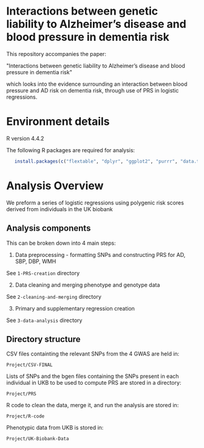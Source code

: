 # Interactions between genetic liability to Alzheimer’s disease and blood pressure in dementia risk
This repository accompanies the paper: 

"Interactions between genetic liability to Alzheimer’s disease and blood pressure in dementia risk"

which looks into the evidence surrounding an interaction between blood pressure and AD risk on dementia risk, through use of PRS in logistic regressions.

# Environment details
R version 4.4.2 

The following R packages are required for analysis:
```R
   install.packages(c("flextable", "dplyr", "ggplot2", "purrr", "data.table", "readr", "tidyr", "patchwork"))
```

# Analysis Overview
We preform a series of logistic regressions using polygenic risk scores derived from individuals in the UK biobank
## Analysis components
This can be broken down into 4 main steps:

 1. Data preprocessing - formatting SNPs and constructing PRS for AD, SBP, DBP, WMH
 
 See `1-PRS-creation` directory 
 
 2. Data cleaning and merging phenotype and genotype data
 
 See `2-cleaning-and-merging` directory 
 
 3. Primary and supplementary regression creation  
 
 See `3-data-analysis` directory

## Directory structure
CSV files containting the relevant SNPs from the 4 GWAS are held in:
```
Project/CSV-FINAL 
```
Lists of SNPs and the bgen files containing the SNPs present in each individual in UKB to be used to compute PRS are stored in a directory:
```
Project/PRS
```
R code to clean the data, merge it, and run the analysis are stored in:
```
Project/R-code
```

Phenotypic data from UKB is stored in: 
```
Project/UK-Biobank-Data
```
